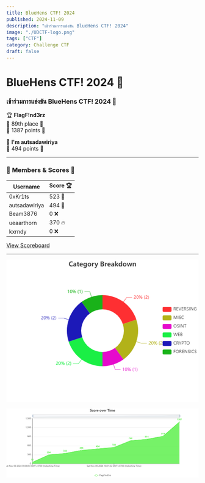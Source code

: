 ```yaml
---
title: BlueHens CTF! 2024
published: 2024-11-09
description: "เข้าร่วมการแข่งขัน BlueHens CTF! 2024"
image: "./UDCTF-logo.png"
tags: ["CTF"]
category: Challenge CTF
draft: false
---
```


# BlueHens CTF! 2024 🎉

### เข้าร่วมการแข่งขัน BlueHens CTF! 2024 🚀

🏆 **FlagF!nd3rz**  
🔹 89th place 🥉  
🔹 1387 points 💪  

🤖 **I'm autsadawiriya**  
🔹 494 points 🎯  

---

### 🏅 **Members & Scores** 👾

| **Username**    | **Score** 🏆 |
|-----------------|-------------|
| 0xKr1ts         | 523 🏅      |
| autsadawiriya   | 494 🎯      |
| Beam3876        | 0 ❌        |
| ueaarthorn      | 370 🔥      |
| kxrndy          | 0 ❌        |

[View Scoreboard](https://bluehens.ctfd.io/scoreboard)

---

![Category Breakdown](./Category%20Breakdown.png)

![Score over Time](./Score%20over%20Time.png)